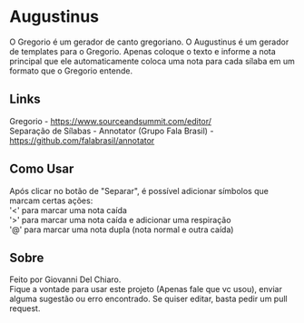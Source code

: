# Augustinus
O Gregorio é um gerador de canto gregoriano. O Augustinus é um gerador de templates para o Gregorio. Apenas coloque o texto e informe a nota principal que ele automaticamente coloca uma nota para cada sílaba em um formato que o Gregorio entende.  
## Links
Gregorio - https://www.sourceandsummit.com/editor/  
Separação de Sílabas - Annotator (Grupo Fala Brasil) - https://github.com/falabrasil/annotator  
## Como Usar
Após clicar no botão de "Separar", é possível adicionar símbolos que marcam certas ações:  
'<' para marcar uma nota caída  
'>' para marcar uma nota caída e adicionar uma respiração  
'@' para marcar uma nota dupla (nota normal e outra caída)  
## Sobre
Feito por Giovanni Del Chiaro.  
Fique a vontade para usar este projeto (Apenas fale que vc usou), enviar alguma sugestão ou erro encontrado. Se quiser editar, basta pedir um pull request. 
